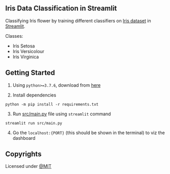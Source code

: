 ## Iris Data Classification in Streamlit
Classifying Iris flower by training different classifiers on [Iris dataset](https://archive.ics.uci.edu/ml/datasets/iris) in [Streamlit](https://streamlit.io/).

Classes:
* Iris Setosa
* Iris Versicolour
* Iris Virginica

## Getting Started
1. Using `python>=3.7.6`, download from [here](https://www.python.org/downloads/release/python-376/)

2. Install dependencies
```console
python -m pip install -r requirements.txt
```

3. Run [src/main.py](./src/main.py) file using `streamlit` command
```console
streamlit run src/main.py
```

4. Go the `localhost:{PORT}` (this should be shown in the terminal) to viz the dashboard

## Copyrights
Licensed under [@MIT](./LICENSE)
